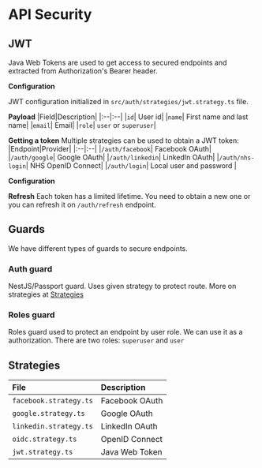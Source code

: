 # API Security

## JWT

Java Web Tokens are used to get access to secured endpoints and extracted from Authorization's Bearer header.

**Configuration**

JWT configuration initialized in `src/auth/strategies/jwt.strategy.ts` file.

**Payload**
|Field|Description|
|:--|:--|
|`id`| User id|
|`name`| First name and last name|
|`email`| Email|
|`role`| `user` or `superuser`|

**Getting a token**
Multiple strategies can be used to obtain a JWT token:
|Endpoint|Provider|
|:--|:--|
|`/auth/facebook`| Facebook OAuth|
|`/auth/google`| Google OAuth|
|`/auth/linkedin`| LinkedIn OAuth|
|`/auth/nhs-login`| NHS OpenID Connect|
|`/auth/login`| Local user and password |

**Configuration**

**Refresh**
Each token has a limited lifetime. You need to obtain a new one or you can refresh it on `/auth/refresh` endpoint.

## Guards

We have different types of guards to secure endpoints.

### Auth guard

NestJS/Passport guard. Uses given strategy to protect route. More on strategies at [Strategies](#strategies)

### Roles guard

Roles guard used to protect an endpoint by user role. We can use it as a authorization. There are two roles: `superuser` and `user`

## Strategies

| File                   | Description    |
| :--------------------- | :------------- |
| `facebook.strategy.ts` | Facebook OAuth |
| `google.strategy.ts`   | Google OAuth   |
| `linkedin.strategy.ts` | LinkedIn OAuth |
| `oidc.strategy.ts`     | OpenID Connect |
| `jwt.strategy.ts`      | Java Web Token |
